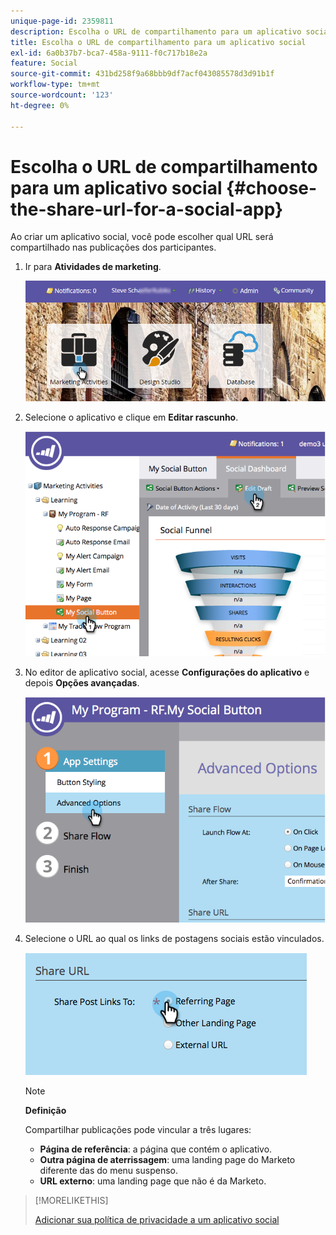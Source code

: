 ```yaml
---
unique-page-id: 2359811
description: Escolha o URL de compartilhamento para um aplicativo social - Documentação do Marketo - Documentação do produto
title: Escolha o URL de compartilhamento para um aplicativo social
exl-id: 6a0b37b7-bca7-458a-9111-f0c717b18e2a
feature: Social
source-git-commit: 431bd258f9a68bbb9df7acf043085578d3d91b1f
workflow-type: tm+mt
source-wordcount: '123'
ht-degree: 0%

---
```


# Escolha o URL de compartilhamento para um aplicativo social {#choose-the-share-url-for-a-social-app}

Ao criar um aplicativo social, você pode escolher qual URL será compartilhado nas publicações dos participantes.

1. Ir para **Atividades de marketing**.

   ![](assets/login-marketing-activities-1.png)

1. Selecione o aplicativo e clique em **Editar rascunho**.

   ![](assets/image2015-4-21-11-3a12-3a12.png)

1. No editor de aplicativo social, acesse **Configurações do aplicativo** e depois **Opções avançadas**.

   ![](assets/image2015-4-21-11-3a14-3a46.png)

1. Selecione o URL ao qual os links de postagens sociais estão vinculados.

   ![](assets/image2015-4-21-11-3a15-3a26.png)

   >[!NOTE]
   >
   >**Definição**
   >
   >Compartilhar publicações pode vincular a três lugares:
   >
   >* **Página de referência**: a página que contém o aplicativo.
   >* **Outra página de aterrissagem**: uma landing page do Marketo diferente das do menu suspenso.
   >* **URL externo**: uma landing page que não é da Marketo.

>[!MORELIKETHIS]
>
>[Adicionar sua política de privacidade a um aplicativo social](/help/marketo/product-docs/demand-generation/social/social-functions/add-your-privacy-policy-to-a-social-app.md)
